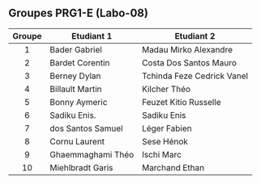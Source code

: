 ## Groupes PRG1-E (Labo-08)

| Groupe | Etudiant 1             | Etudiant 2                |
|:------:|------------------------|---------------------------|
| 1      | Bader Gabriel          | Madau Mirko Alexandre     |
| 2      | Bardet Corentin        | Costa Dos Santos Mauro    |
| 3      | Berney Dylan           | Tchinda Feze Cedrick Vanel|
| 4      | Billault Martin        | Kilcher Théo              |
| 5      | Bonny Aymeric          | Feuzet Kitio Russelle     |
| 6      | Sadiku Enis.           | Sadiku Enis               |
| 7      | dos Santos Samuel      | Léger Fabien              |
| 8      | Cornu Laurent          | Sese Hénok                |
| 9      | Ghaemmaghami Théo      | Ischi Marc                |
| 10     | Miehlbradt Garis       | Marchand Ethan            |
